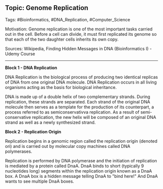 <h2>Topic: Genome Replication</h2>
<p>Tags: #Bioinformatics, #DNA_Replication, #Computer_Science</p>
<p>Motivation: Genome replication is one of the most important tasks carried out in the cell. Before a cell can divide, it must first replicated its genome so that each of the two daughter cells inherits its own copy.</p>
<p>Sources: Wikipedia, Finding Hidden Messages in DNA (Bioinformatics I) - Udemy Course</p>
<hr>

<strong>Block 1 - DNA Replication</strong>
<p>
DNA Replication is the biological process of producing two identical replicas of DNA from one original DNA molecule. 
DNA Replication occurs in all living organisms acting as the basis for biological inheritance.
</p>
<p>
DNA is made up of a double helix of two complementary strands. 
During replication, these strands are separated. 
Each strand of the original DNA molecule then serves as a template for the production of its counterpart, 
a process referred to as semiconservativva replication. As a result of semi-conservative replication, 
the new helix will be composed of an original DNA strand as well as a newly synthesized strand.
</p>

<strong>Block 2 - Replication Origin</strong>
<p>
Replication begins in a genomic region called the replication origin (denoted ori) 
and is carried out by molecular copy machines called DNA polymerases.
</p>
<p>
Replication is performed by DNA polymerase and the initiation of replication is mediated by a protein called DnaA.
DnaA binds to short (typically 9 nucleotides long) segments within the replication origin known as a DnaA box.
A DnaA box is a hidden message telling DnaA to "bind here!" And DnaA wants to see multiple DnaA boxes.
</p>
